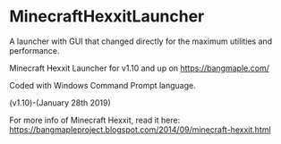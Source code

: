 # MinecraftHexxitLauncher

A launcher with GUI that changed directly for the maximum utilities and performance.

Minecraft Hexxit Launcher for v1.10 and up on https://bangmaple.com/

Coded with Windows Command Prompt language.

(v1.10)-(January 28th 2019)

For more info of Minecraft Hexxit, read it here: https://bangmapleproject.blogspot.com/2014/09/minecraft-hexxit.html
